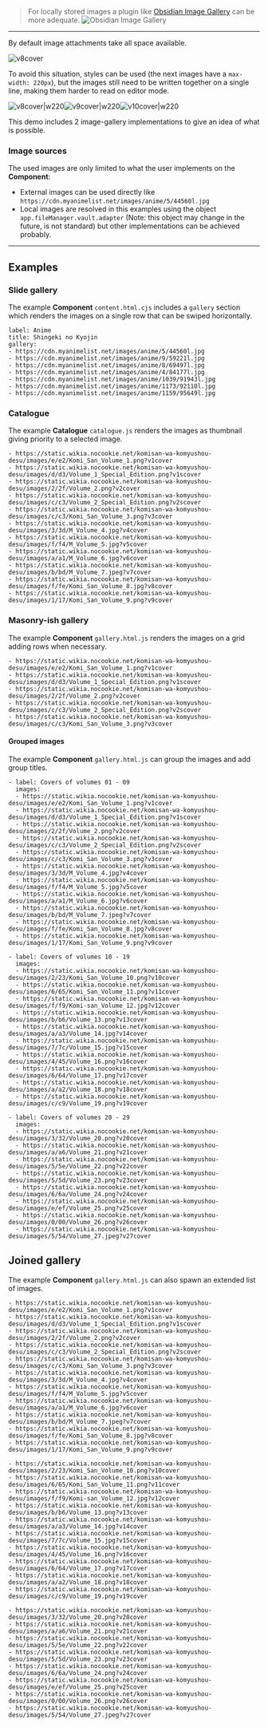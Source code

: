 > For locally stored images a plugin like [Obsidian Image Gallery](https://github.com/lucaorio/obsidian-image-gallery) can be more adequate.
> ![Obsidian Image Gallery](https://raw.githubusercontent.com/lucaorio/obsidian-image-gallery/main/assets/obsidian-image-gallery-header.jpg)

---

By default image attachments take all space available.

![v8cover](https://static.wikia.nocookie.net/komisan-wa-komyushou-desu/images/f/fe/Komi_San_Volume_8.jpg)

To avoid this situation, styles can be used (the next images have a `max-width: 220px`), but the images still need to be written together on a single line, making them harder to read on editor mode.

![v8cover|w220](https://static.wikia.nocookie.net/komisan-wa-komyushou-desu/images/f/fe/Komi_San_Volume_8.jpg)![v9cover|w220](https://static.wikia.nocookie.net/komisan-wa-komyushou-desu/images/1/17/Komi_San_Volume_9.png)![v10cover|w220](https://static.wikia.nocookie.net/komisan-wa-komyushou-desu/images/2/23/Komi_San_Volume_10.png)

This demo includes 2 image-gallery implementations to give an idea of what is possible.

### Image sources

The used images are only limited to what the user implements on the **Component**:

- External images can be used directly like `https://cdn.myanimelist.net/images/anime/5/44560l.jpg`
- Local images are resolved in this examples using the object `app.fileManager.vault.adapter` (Note: this object may change in the future, is not standard) but other implementations can be achieved probably.

---

## Examples

### Slide gallery

The example **Component** `content.html.cjs` includes a `gallery` section which renders the images on a single row that can be swiped horizontally.

```content
label: Anime
title: Shingeki no Kyojin
gallery:
- https://cdn.myanimelist.net/images/anime/5/44560l.jpg
- https://cdn.myanimelist.net/images/anime/9/59221l.jpg
- https://cdn.myanimelist.net/images/anime/8/69497l.jpg
- https://cdn.myanimelist.net/images/anime/4/84177l.jpg
- https://cdn.myanimelist.net/images/anime/1039/91943l.jpg
- https://cdn.myanimelist.net/images/anime/1173/92110l.jpg
- https://cdn.myanimelist.net/images/anime/1159/95649l.jpg
```

### Catalogue

The example **Catalogue** `catalogue.js` renders the images as thumbnail giving priority to a selected image.

```catalogue
- https://static.wikia.nocookie.net/komisan-wa-komyushou-desu/images/e/e2/Komi_San_Volume_1.png?v1cover
- https://static.wikia.nocookie.net/komisan-wa-komyushou-desu/images/d/d3/Volume_1_Special_Edition.png?v1scover
- https://static.wikia.nocookie.net/komisan-wa-komyushou-desu/images/2/2f/Volume_2.png?v2cover
- https://static.wikia.nocookie.net/komisan-wa-komyushou-desu/images/c/c3/Volume_2_Special_Edition.png?v2scover
- https://static.wikia.nocookie.net/komisan-wa-komyushou-desu/images/c/c3/Komi_San_Volume_3.png?v3cover
- https://static.wikia.nocookie.net/komisan-wa-komyushou-desu/images/3/3d/M_Volume_4.jpg?v4cover
- https://static.wikia.nocookie.net/komisan-wa-komyushou-desu/images/f/f4/M_Volume_5.jpg?v5cover
- https://static.wikia.nocookie.net/komisan-wa-komyushou-desu/images/a/a1/M_Volume_6.jpg?v6cover
- https://static.wikia.nocookie.net/komisan-wa-komyushou-desu/images/b/bd/M_Volume_7.jpeg?v7cover
- https://static.wikia.nocookie.net/komisan-wa-komyushou-desu/images/f/fe/Komi_San_Volume_8.jpg?v8cover
- https://static.wikia.nocookie.net/komisan-wa-komyushou-desu/images/1/17/Komi_San_Volume_9.png?v9cover
```

### Masonry-ish gallery

The example **Component** `gallery.html.js` renders the images on a grid adding rows when necessary.

```gallery
- https://static.wikia.nocookie.net/komisan-wa-komyushou-desu/images/e/e2/Komi_San_Volume_1.png?v1cover
- https://static.wikia.nocookie.net/komisan-wa-komyushou-desu/images/d/d3/Volume_1_Special_Edition.png?v1scover
- https://static.wikia.nocookie.net/komisan-wa-komyushou-desu/images/2/2f/Volume_2.png?v2cover
- https://static.wikia.nocookie.net/komisan-wa-komyushou-desu/images/c/c3/Volume_2_Special_Edition.png?v2scover
- https://static.wikia.nocookie.net/komisan-wa-komyushou-desu/images/c/c3/Komi_San_Volume_3.png?v3cover
```

#### Grouped images

The example **Component** `gallery.html.js` can group the images and add group titles.

```gallery
- label: Covers of volumes 01 - 09
  images:
  - https://static.wikia.nocookie.net/komisan-wa-komyushou-desu/images/e/e2/Komi_San_Volume_1.png?v1cover
  - https://static.wikia.nocookie.net/komisan-wa-komyushou-desu/images/d/d3/Volume_1_Special_Edition.png?v1scover
  - https://static.wikia.nocookie.net/komisan-wa-komyushou-desu/images/2/2f/Volume_2.png?v2cover
  - https://static.wikia.nocookie.net/komisan-wa-komyushou-desu/images/c/c3/Volume_2_Special_Edition.png?v2scover
  - https://static.wikia.nocookie.net/komisan-wa-komyushou-desu/images/c/c3/Komi_San_Volume_3.png?v3cover
  - https://static.wikia.nocookie.net/komisan-wa-komyushou-desu/images/3/3d/M_Volume_4.jpg?v4cover
  - https://static.wikia.nocookie.net/komisan-wa-komyushou-desu/images/f/f4/M_Volume_5.jpg?v5cover
  - https://static.wikia.nocookie.net/komisan-wa-komyushou-desu/images/a/a1/M_Volume_6.jpg?v6cover
  - https://static.wikia.nocookie.net/komisan-wa-komyushou-desu/images/b/bd/M_Volume_7.jpeg?v7cover
  - https://static.wikia.nocookie.net/komisan-wa-komyushou-desu/images/f/fe/Komi_San_Volume_8.jpg?v8cover
  - https://static.wikia.nocookie.net/komisan-wa-komyushou-desu/images/1/17/Komi_San_Volume_9.png?v9cover

- label: Covers of volumes 10 - 19
  images:
  - https://static.wikia.nocookie.net/komisan-wa-komyushou-desu/images/2/23/Komi_San_Volume_10.png?v10cover
  - https://static.wikia.nocookie.net/komisan-wa-komyushou-desu/images/6/65/Komi_San_Volume_11.png?v11cover
  - https://static.wikia.nocookie.net/komisan-wa-komyushou-desu/images/f/f9/Komi-san_Volume_12.jpg?v12cover
  - https://static.wikia.nocookie.net/komisan-wa-komyushou-desu/images/b/b6/Volume_13.png?v13cover
  - https://static.wikia.nocookie.net/komisan-wa-komyushou-desu/images/a/a3/Volume_14.jpg?v14cover
  - https://static.wikia.nocookie.net/komisan-wa-komyushou-desu/images/7/7c/Volume_15.jpg?v15cover
  - https://static.wikia.nocookie.net/komisan-wa-komyushou-desu/images/4/45/Volume_16.png?v16cover
  - https://static.wikia.nocookie.net/komisan-wa-komyushou-desu/images/6/64/Volume_17.png?v17cover
  - https://static.wikia.nocookie.net/komisan-wa-komyushou-desu/images/a/a2/Volume_18.png?v18cover
  - https://static.wikia.nocookie.net/komisan-wa-komyushou-desu/images/c/c9/Volume_19.png?v19cover

- label: Covers of volumes 20 - 29
  images:
  - https://static.wikia.nocookie.net/komisan-wa-komyushou-desu/images/3/32/Volume_20.png?v20cover
  - https://static.wikia.nocookie.net/komisan-wa-komyushou-desu/images/a/a6/Volume_21.png?v21cover
  - https://static.wikia.nocookie.net/komisan-wa-komyushou-desu/images/5/5e/Volume_22.png?v22cover
  - https://static.wikia.nocookie.net/komisan-wa-komyushou-desu/images/5/5d/Volume_23.png?v23cover
  - https://static.wikia.nocookie.net/komisan-wa-komyushou-desu/images/6/6a/Volume_24.png?v24cover
  - https://static.wikia.nocookie.net/komisan-wa-komyushou-desu/images/e/ef/Volume_25.png?v25cover
  - https://static.wikia.nocookie.net/komisan-wa-komyushou-desu/images/0/00/Volume_26.png?v26cover
  - https://static.wikia.nocookie.net/komisan-wa-komyushou-desu/images/5/54/Volume_27.jpeg?v27cover
```

## Joined gallery

The example **Component** `gallery.html.js` can also spawn an extended list of images.

```gallery
- https://static.wikia.nocookie.net/komisan-wa-komyushou-desu/images/e/e2/Komi_San_Volume_1.png?v1cover
- https://static.wikia.nocookie.net/komisan-wa-komyushou-desu/images/d/d3/Volume_1_Special_Edition.png?v1scover
- https://static.wikia.nocookie.net/komisan-wa-komyushou-desu/images/2/2f/Volume_2.png?v2cover
- https://static.wikia.nocookie.net/komisan-wa-komyushou-desu/images/c/c3/Volume_2_Special_Edition.png?v2scover
- https://static.wikia.nocookie.net/komisan-wa-komyushou-desu/images/c/c3/Komi_San_Volume_3.png?v3cover
- https://static.wikia.nocookie.net/komisan-wa-komyushou-desu/images/3/3d/M_Volume_4.jpg?v4cover
- https://static.wikia.nocookie.net/komisan-wa-komyushou-desu/images/f/f4/M_Volume_5.jpg?v5cover
- https://static.wikia.nocookie.net/komisan-wa-komyushou-desu/images/a/a1/M_Volume_6.jpg?v6cover
- https://static.wikia.nocookie.net/komisan-wa-komyushou-desu/images/b/bd/M_Volume_7.jpeg?v7cover
- https://static.wikia.nocookie.net/komisan-wa-komyushou-desu/images/f/fe/Komi_San_Volume_8.jpg?v8cover
- https://static.wikia.nocookie.net/komisan-wa-komyushou-desu/images/1/17/Komi_San_Volume_9.png?v9cover

- https://static.wikia.nocookie.net/komisan-wa-komyushou-desu/images/2/23/Komi_San_Volume_10.png?v10cover
- https://static.wikia.nocookie.net/komisan-wa-komyushou-desu/images/6/65/Komi_San_Volume_11.png?v11cover
- https://static.wikia.nocookie.net/komisan-wa-komyushou-desu/images/f/f9/Komi-san_Volume_12.jpg?v12cover
- https://static.wikia.nocookie.net/komisan-wa-komyushou-desu/images/b/b6/Volume_13.png?v13cover
- https://static.wikia.nocookie.net/komisan-wa-komyushou-desu/images/a/a3/Volume_14.jpg?v14cover
- https://static.wikia.nocookie.net/komisan-wa-komyushou-desu/images/7/7c/Volume_15.jpg?v15cover
- https://static.wikia.nocookie.net/komisan-wa-komyushou-desu/images/4/45/Volume_16.png?v16cover
- https://static.wikia.nocookie.net/komisan-wa-komyushou-desu/images/6/64/Volume_17.png?v17cover
- https://static.wikia.nocookie.net/komisan-wa-komyushou-desu/images/a/a2/Volume_18.png?v18cover
- https://static.wikia.nocookie.net/komisan-wa-komyushou-desu/images/c/c9/Volume_19.png?v19cover

- https://static.wikia.nocookie.net/komisan-wa-komyushou-desu/images/3/32/Volume_20.png?v20cover
- https://static.wikia.nocookie.net/komisan-wa-komyushou-desu/images/a/a6/Volume_21.png?v21cover
- https://static.wikia.nocookie.net/komisan-wa-komyushou-desu/images/5/5e/Volume_22.png?v22cover
- https://static.wikia.nocookie.net/komisan-wa-komyushou-desu/images/5/5d/Volume_23.png?v23cover
- https://static.wikia.nocookie.net/komisan-wa-komyushou-desu/images/6/6a/Volume_24.png?v24cover
- https://static.wikia.nocookie.net/komisan-wa-komyushou-desu/images/e/ef/Volume_25.png?v25cover
- https://static.wikia.nocookie.net/komisan-wa-komyushou-desu/images/0/00/Volume_26.png?v26cover
- https://static.wikia.nocookie.net/komisan-wa-komyushou-desu/images/5/54/Volume_27.jpeg?v27cover
```
